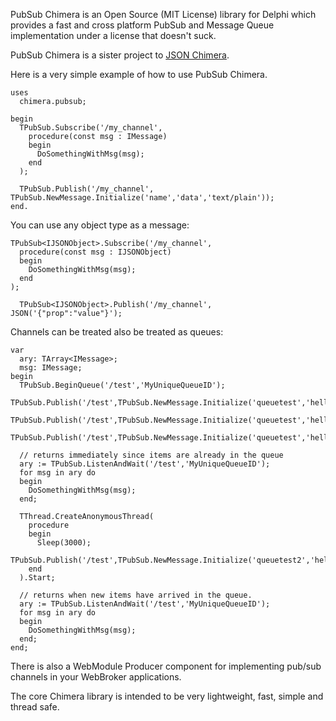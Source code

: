 PubSub Chimera is an Open Source (MIT License) library for Delphi which provides a fast and cross platform PubSub and Message Queue implementation under a license that doesn't suck.

PubSub Chimera is a sister project to [JSON Chimera](https://code.google.com/p/jsonchimera).

Here is a very simple example of how to use PubSub Chimera.

```
uses
  chimera.pubsub;

begin
  TPubSub.Subscribe('/my_channel', 
    procedure(const msg : IMessage)
    begin
      DoSomethingWithMsg(msg);
    end
  );

  TPubSub.Publish('/my_channel', TPubSub.NewMessage.Initialize('name','data','text/plain'));
end.
```

You can use any object type as a message:

```
TPubSub<IJSONObject>.Subscribe('/my_channel', 
  procedure(const msg : IJSONObject)
  begin
    DoSomethingWithMsg(msg);
  end
);

  TPubSub<IJSONObject>.Publish('/my_channel', JSON('{"prop":"value"}');
```

Channels can be treated also be treated as queues:
```
var
  ary: TArray<IMessage>;
  msg: IMessage;
begin
  TPubSub.BeginQueue('/test','MyUniqueQueueID');
  TPubSub.Publish('/test',TPubSub.NewMessage.Initialize('queuetest','helloA'));
  TPubSub.Publish('/test',TPubSub.NewMessage.Initialize('queuetest','helloB'));
  TPubSub.Publish('/test',TPubSub.NewMessage.Initialize('queuetest','helloC'));

  // returns immediately since items are already in the queue
  ary := TPubSub.ListenAndWait('/test','MyUniqueQueueID');
  for msg in ary do
  begin
    DoSomethingWithMsg(msg);
  end;

  TThread.CreateAnonymousThread(
    procedure
    begin
      Sleep(3000);
      TPubSub.Publish('/test',TPubSub.NewMessage.Initialize('queuetest2','helloD'));
    end
  ).Start;

  // returns when new items have arrived in the queue.
  ary := TPubSub.ListenAndWait('/test','MyUniqueQueueID');
  for msg in ary do
  begin
    DoSomethingWithMsg(msg);
  end;
end;
```

There is also a WebModule Producer component for implementing pub/sub channels in your WebBroker applications.

The core Chimera library is intended to be very lightweight, fast, simple and thread safe.
